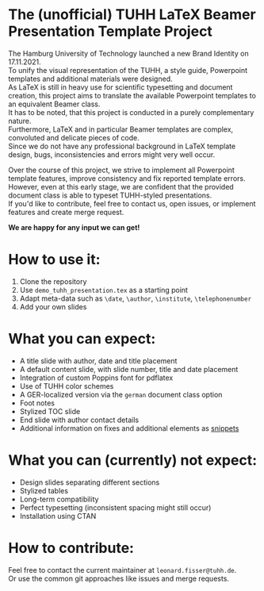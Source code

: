 # The (unofficial) TUHH LaTeX Beamer Presentation Template Project
The Hamburg University of Technology launched a new Brand Identity on 17.11.2021.  
To unify the visual representation of the TUHH, a style guide, Powerpoint templates and additional materials were designed.  
As LaTeX is still in heavy use for scientific typesetting and document creation, this project aims to translate the available Powerpoint templates to an equivalent Beamer class.  
It has to be noted, that this project is conducted in a purely complementary nature.  
Furthermore, LaTeX and in particular Beamer templates are complex, convoluted and delicate pieces of code.  
Since we do not have any professional background in LaTeX template design, bugs, inconsistencies and errors might very well occur.

Over the course of this project, we strive to implement all Powerpoint template features, improve consistency and fix reported template errors.  
However, even at this early stage, we are confident that the provided document class is able to typeset TUHH-styled presentations.   
If you'd like to contribute, feel free to contact us, open issues, or implement features and create merge request.  

**We are happy for any input we can get!**

# How to use it:
1. Clone the repository
2. Use `demo_tuhh_presentation.tex` as a starting point
3. Adapt meta-data such as `\date`, `\author`, `\institute`, `\telephonenumber`
4. Add your own slides


# What you can expect:
- A title slide with author, date and title placement
- A default content slide, with slide number, title and date placement
- Integration of custom Poppins font for pdflatex
- Use of TUHH color schemes
- A GER-localized version via the `german` document class option
- Foot notes
- Stylized TOC slide
- End slide with author contact details
- Additional information on fixes and additional elements as [snippets](https://collaborating.tuhh.de/e-4/utilities/tuhh_latex_presentation/-/snippets)

# What you can (currently) **not** expect:
- Design slides separating different sections
- Stylized tables
- Long-term compatibility
- Perfect typesetting (inconsistent spacing might still occur)
- Installation using CTAN


# How to contribute:
Feel free to contact the current maintainer at `leonard.fisser@tuhh.de`.  
Or use the common git approaches like issues and merge requests. 
